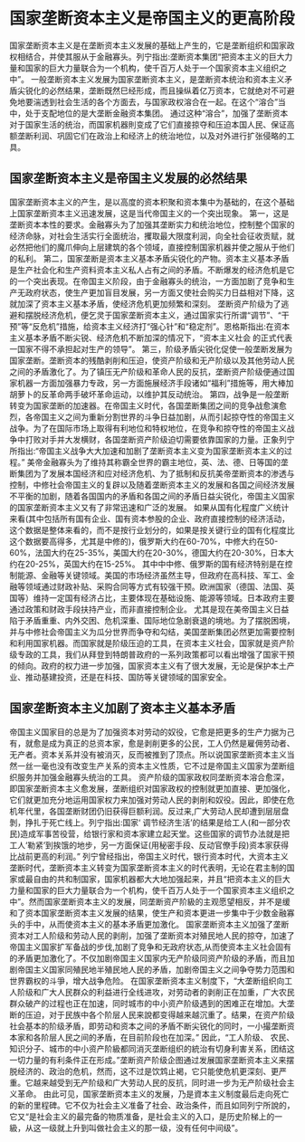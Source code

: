 # 国家垄断资本主义是帝国主义的更高阶段

国家垄断资本主义是在垄断资本主义发展的基础上产生的，它是垄断组织和国家政权相结合，并使其服从于金融寡头。列宁指出:垄断资本集团“把资本主义的巨大力量和国家的巨大力量联合为一个机构，使千百万人处于一个国家资本主义组织之中”。
一般垄断资本主义发展为国家垄断资本主义，是垄断资本统治和资本主义矛盾尖锐化的必然结果，垄断既然巳经形成，而且操纵着亿万资本，它就绝对不可避免地要湍透到社会生活的各个方面去，与国家政权溶合在一起。在这个“溶合”当中，处于支配地位的是大垄断金融资本集团。
通过这种“溶合”，加强了垄断资本对于国家生活的统治，而国家机器則变成了它们直接掠夺和压迫本国人民、保证高额垄断利润、巩固它们在政治上和经济上的统治地位，以及对外进行扩张侵略的工具。

## 国家垄断资本主义是帝国主义发展的必然结果

国家垄断资本主义的产生，是以高度的资本积聚和资本集中为基础的，在这个基础上国家垄断资本主义迅速发展，这是当代帝国主义的一个突出现象。
第一，这是垄断资本本性的要求。金融寡头为了加强其垄断实力和统治地位，控制整个国家的经济命脉，对社会生活实行全面统治，攫取最大限度利润，向全社会征收贡赋，就必然把他们的魔爪伸向上层建筑的各个领域，直接控制国家机器并使之服从于他们的私利。
第二，国家垄断是资本主义基本矛盾尖锐化的产物。资本主义基本矛盾是生产社会化和生产资料资本主义私人占有之间的矛盾。不断爆发的经济危机是它的一个突出表现。在帝国主义阶段，由于金融寡头的统治，一方面加剧了竞争和生产无政府状态，使生产更加盲目发展，另一方面又使社会购买力日益相对下降，这就加深了资本主义基本矛盾，使经济危机更加频繁和深刻。
垄断资产阶级为了逃避和摆脱经济危机，便乞灵于国家垄断资本主义，通过国家实行所谓“调节”、“干预”等“反危机”措施，给资本主义经济打“强心针”和“稳定剂”。恩格斯指出:在资本主义基本矛盾不断尖锐、经济危机不断加深的情况下，“资本主义社会 的正式代表一国家不得不承担起对生产的领导”。
第三，阶级矛盾尖锐化促使一般垄断发展为国家垄断。垄断资本的残酷剥削和压迫，使资产阶级和无产阶级以及其他劳动人民之间的矛盾激化了。为了镇压无产阶级和革命人民的反抗，垄断资产阶级便通过国家机器一方面加强暴力专政，另一方面施展经济手段诸如“福利”措施等，用大棒加胡萝卜的反革命两手破坏革命运动，以维护其反动统治。
第四，战争是一般垄断转变为国家垄断的加速器。在帝国主义时代，各国垄断集团之间的竞争战愈演愈烈，各帝国主义之间为重新分割世界的斗争日益加剧，从而引起掠夺性的帝国主义战争。为了在国际市场上取得有利地位和特权地位，在竞争和掠夺性的帝国主义战争中打败对手并大发横财，各国垄断资产阶级迫切需要依靠国家的力量。正象列宁所指出:“帝国主义战争大大加速和加剧了垄断资本主义变为国家垄断资本主义的过程。”
美帝金融寡头为了维持其称霸全世界的霸主地位，英、法、德、日等国的垄断集团为了发展本国经济和应对经济危机、为了抵制和反抗美帝垄断资本的渗透与控制，中修社会帝国主义的复辟以及随着垄断资本主义的发展和各国之间经济发展不平衡的加剧，随着各国国内的矛盾和各国之间的矛盾日益尖锐化，帝国主义国家的国家垄断资本主义又有了非常迅速和广泛的发展。
如果从国有化程度广义统计来看(其中包括所有国有企业、国有资本参股的企业、政府直接控制的经济活动，这个数据是整体来看的，而不是按行业划分的，如果是按关键行业的国有化程度比这个数据要高得多，尤其是中修的)，俄罗斯大约在60-70%，中修大约在50-60%，法国大约在25-35%，美国大约在20-30%，德国大约在20-30%，日本大约在20-25%，英国大约在15-25%。
其中中中修、俄罗斯的国有经济特别是在控制能源、金融等关键领域。美国的市场经济虽然主导，但政府在高科技、军工、金融等领域通过财政补贴、采购合同等方式有较强干预。欧洲国家（德国、法国、英国等）维持一定国有经济占比，主要体现在基础设施、能源等领域。日本政府主要通过政策和财政手段扶持产业，而非直接控制企业。
尤其是现在美帝国主义日益陷于矛盾重重、内外交困、危机深重、国际地位急剧衰退的境地。为了摆脱困境，并与中修社会帝国主义为瓜分世界而争夺和勾结，美国垄断集团必然更加需要控制和利用国家机器。而国家就是阶级压迫的工具，在资本主义社会，国家就是资产阶级专政的工具，我们从拜登到特朗普政府的一系列政策都可以看出增强了国家干预的倾向。政府的权力进一步加强，国家资本主义有了很大发展，无论是保护本土产业、推动基建投资，还是在科技、国防等关键领域的国家安全。

## 国家垄断资本主义加剧了资本主义基本矛盾

帝国主义国家目的总是为了加强资本对劳动的奴役，它愈是把更多的生产力据为己有，就愈是成为真正的总资本家，愈是剥削更多的公民，工人仍然是雇佣劳动者、无产者。资本关系并没有被消灭，反而被推到了顶点。所以说国家垄断资本主义当然一丝一毫也没有改变生产关系的资本主义性质，它不过是帝国主义国家为垄断组织服务并加强金融寡头统治的工具。
资产阶级的国家政权同垄断资本溶合愈深，即国家垄断资本主义愈发展，垄断组织对国家政权的控制就更加直接、更加强化，它们就更加充分地运用国家权力来加强对劳动人民的剥削和奴役。因此，即使在危机年代里，各国垄断财团仍旧获得巨额利润。反过来,广大劳动人民却遭到层层盘剝，挣扎于死亡线上。列宁指出:国家‘ 调节经济生活’的结果是给工人(和一部分农民)造成军事苦役营，给银行家和资本家建立起天堂。这些国家的调节办法就是把工人‘勒紧’到挨饿的地步，另一方面保证(用秘密手段、反动官僚手段)资本家获得比战前更高的利润。”
列宁曾经指出，帝国主义时代，银行资本时代，大资本主义垄断时代，垄断资本主义转变为国家垄断资本主义的时代表明，无论在君主制的国家或最自由的共和制国家，国家机器都大大地加强起来，并且“把资本主义的巨大力量和国家的巨大力量联合为一个机构，使千百万人处于一个国家资本主义组织之中”。然而国家垄断资本主义的发展，同垄断资产阶級的主观愿望相反，并不是缓和了资本国家垄断资本主义发展的结果，使生产和资本更进一步集中于少数金融寡头的手中，从而使资本主义的基本矛盾更加激化。
国家垄断资本主义加强了垄断资本对工人阶级和劳动人民的剥削，加强了垄断资本对殖民地人民的掠夺，加速了帝国主义国家扩军备战的步伐,加剧了竞争和无政府状态,从而使资本主义社会固有的矛盾更加激化了。不仅加剧帝国主义国家内无产阶级同资产阶级的矛盾，而且加剧帝国主义国家同殖民地半殖民地人民的矛盾，加剧帝国主义之间争夺势力范围和世界霸权的斗爭，增大战争危险。
在国家垄断资本主义制度下，“大垄断组织向工人阶级和广大人民群众的利益进行全线进攻，对劳动者的剥削正在加重，广大农民群众破产的过程也正在加速，同时城市的中小资产阶级遇到的困难正在增加。大垄断的压迫，对于民族中各个阶层人民来說都变得越来越沉重了。结果，在资产阶级社会基本的阶级矛盾，即劳动和资本之间的矛盾不断尖锐化的同时，一小撮垄断资本家和各阶层人民之间的矛盾，在目前阶段也在加深。”
因此，“工人阶级、 农民、知识分子、城市的中小资产阶級都同消灭垄断组织的統治有切身利害关系，团结这一切力量的有利条件正在形成。”垄断资产阶级企图通过发展国家垄断资本主义来摆脱经济的、政治的危机，然而，这不过是饮鸩止褐，它只能使危机更深刻、更严重。它越来越受到无产阶级和广大劳动人民的反抗，同时进一步为无产阶级社会主义革命。
由此可见，国家垄断资本主义的发展，乃是資本主义制度最后走向死亡的新的里程碑。它不仅为社会主义准备了社会、政治条件，而且如同列宁所說的，它又“是社会主义的最完备的物质准备，是社会主义的入口，是历史阶梯上的一級，从这一级就上升到叫做社会主义的那一级，没有任何中间级”。
